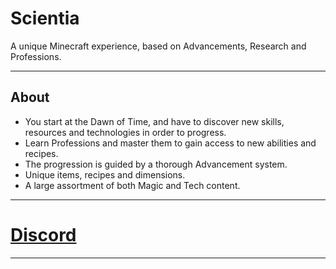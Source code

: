 Scientia
======

A unique Minecraft experience, based on Advancements, Research and Professions.

* * *

## About

*   You start at the Dawn of Time, and have to discover new skills, resources and technologies in order to progress.
*   Learn Professions and master them to gain access to new abilities and recipes.  
*   The progression is guided by a thorough Advancement system.
*   Unique items, recipes and dimensions.
*   A large assortment of both Magic and Tech content.

* * *

# [Discord](https://discord.gg/HnWNd7X)

* * *
